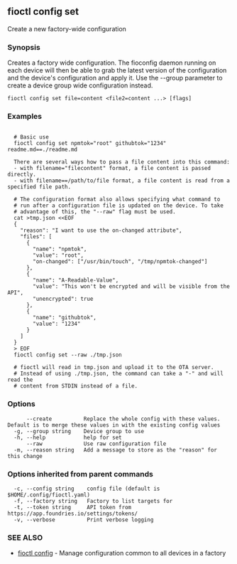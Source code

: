 ## fioctl config set

Create a new factory-wide configuration

### Synopsis

Creates a factory wide configuration. The fioconfig daemon running on
each device will then be able to grab the latest version of the configuration
and the device's configuration and apply it. Use the --group parameter to 
create a device group wide configuration instead.

```
fioctl config set file=content <file2=content ...> [flags]
```

### Examples

```

  # Basic use
  fioctl config set npmtok="root" githubtok="1234" readme.md==./readme.md

  There are several ways how to pass a file content into this command:
  - with filename="filecontent" format, a file content is passed directly.
  - with filename==/path/to/file format, a file content is read from a specified file path.

  # The configuration format also allows specifying what command to
  # run after a configuration file is updated on the device. To take
  # advantage of this, the "--raw" flag must be used.
  cat >tmp.json <<EOF
  {
    "reason": "I want to use the on-changed attribute",
    "files": [
      {
        "name": "npmtok",
        "value": "root",
        "on-changed": ["/usr/bin/touch", "/tmp/npmtok-changed"]
      },
      {
        "name": "A-Readable-Value",
        "value": "This won't be encrypted and will be visible from the API",
        "unencrypted": true
      },
      {
        "name": "githubtok",
        "value": "1234"
      }
    ]
  }
  > EOF
  fioctl config set --raw ./tmp.json

  # fioctl will read in tmp.json and upload it to the OTA server.
  # Instead of using ./tmp.json, the command can take a "-" and will read the
  # content from STDIN instead of a file.
```

### Options

```
      --create          Replace the whole config with these values. Default is to merge these values in with the existing config values
  -g, --group string    Device group to use
  -h, --help            help for set
      --raw             Use raw configuration file
  -m, --reason string   Add a message to store as the "reason" for this change
```

### Options inherited from parent commands

```
  -c, --config string    config file (default is $HOME/.config/fioctl.yaml)
  -f, --factory string   Factory to list targets for
  -t, --token string     API token from https://app.foundries.io/settings/tokens/
  -v, --verbose          Print verbose logging
```

### SEE ALSO

* [fioctl config](fioctl_config.md)	 - Manage configuration common to all devices in a factory

